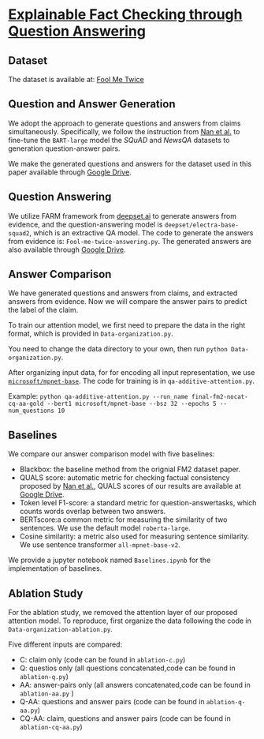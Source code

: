 # [Explainable Fact Checking through Question Answering](https://arxiv.org/abs/2110.05369)

## Dataset
The dataset is available at: [Fool Me Twice](https://github.com/google-research/fool-me-twice)

## Question and Answer Generation
We adopt the approach to generate questions and answers from claims simultaneously. Specifically, we follow the instruction from [Nan et al.](https://github.com/amazon-research/fact-check-summarization) to fine-tune the `BART-large` model the *SQuAD* and *NewsQA* datasets to generation question-answer pairs. 

We make the generated questions and answers for the dataset used in this paper available through [Google Drive](https://drive.google.com/file/d/14SB_pyzwBAM7x4dIHYmFvV5ftUP4oKsQ/view?usp=sharing).

## Question Answering 
We utilize FARM framework from [deepset.ai](https://github.com/deepset-ai/FARM) to generate answers from evidence, and the question-answering model is `deepset/electra-base-squad2`, which is an extractive QA model. The code to generate the answers from evidence is: `Fool-me-twice-answering.py`. The generated answers are also available through [Google Drive](https://drive.google.com/file/d/14wSjRvnqlsq9PIFzoUK-kHJ3TnAKpg0-/view?usp=sharing).

## Answer Comparison
We have generated questions and answers from claims, and extracted answers from evidence. Now we will compare the answer pairs to predict the label of the claim. 

To train our attention model, we first need to prepare the data in the right format, which is provided in `Data-organization.py`.

You need to change the data directory to your own, then run `python Data-organization.py`.

After organizing input data, for for encoding all input representation, we use [`microsoft/mpnet-base`](microsoft/mpnet-base). The code for training is in `qa-additive-attention.py`.

Example: `python qa-additive-attention.py --run_name final-fm2-nocat-cq-aa-gold --bert1 microsoft/mpnet-base --bsz 32 --epochs 5 --num_questions 10`

## Baselines
We compare our answer comparison model with five baselines:
- Blackbox: the baseline method from the orignial FM2 dataset paper.
- QUALS score: automatic metric for checking factual consistency proposed by [Nan et al.](https://arxiv.org/abs/2105.04623), QUALS scores of our results are available at [Google Drive](https://drive.google.com/file/d/1GiCOJCnfcFHANMlHu5INkI-JoxGo7cBN/view?usp=sharing).
- Token level F1-score: a standard metric for question-answertasks, which counts words overlap between two answers.
- BERTscore:a common metric for measuring the similarity of two sentences. We use the default model `roberta-large`.
- Cosine similarity: a metric also used for measuring sentence similarity. We use sentence transformer `all-mpnet-base-v2`.

We provide a jupyter notebook named `Baselines.ipynb` for the implementation of baselines.

## Ablation Study
For the ablation study, we removed the attention layer of our proposed attention model. To reproduce, first organize the data following the code in `Data-organization-ablation.py`.

Five different inputs are compared:
- C: claim only (code can be found in `ablation-c.py`)
- Q: questios only (all questions concatenated,code can be found in `ablation-q.py`)
- AA: answer-pairs only (all answers concatenated,code can be found in `ablation-aa.py` )
- Q-AA: questions and answer pairs (code can be found in `ablation-q-aa.py`)
- CQ-AA: claim, questions and answer pairs (code can be found in `ablation-cq-aa.py`)

